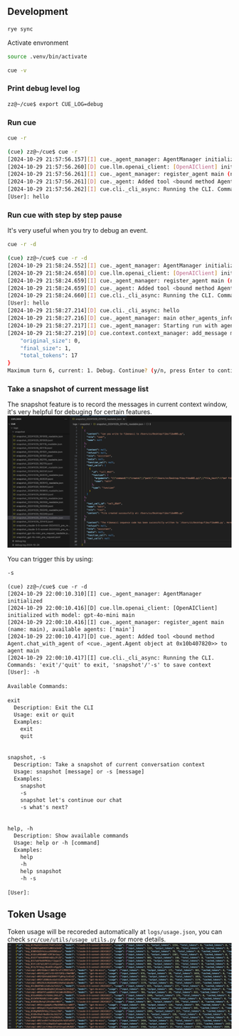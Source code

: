 ## Development

```bash
rye sync
```

Activate envronment

```bash
source .venv/bin/activate
```

```bash
cue -v
```

### Print debug level log

```bash
zz@~/cue$ export CUE_LOG=debug
```

### Run cue

```bash
cue -r
```

```bash
(cue) zz@~/cue$ cue -r
[2024-10-29 21:57:56.157][I] cue._agent_manager: AgentManager initialized
[2024-10-29 21:57:56.260][D] cue.llm.openai_client: [OpenAIClient] initialized with model: gpt-4o-mini main
[2024-10-29 21:57:56.261][I] cue._agent_manager: register_agent main (name: main), available agents: ['main']
[2024-10-29 21:57:56.261][D] cue._agent: Added tool <bound method Agent.chat_with_agent of <cue._agent.Agent object at 0x1082228b0>> to agent main
[2024-10-29 21:57:56.262][I] cue.cli._cli_async: Running the CLI. Commands: 'exit'/'quit' to exit, 'snapshot'/'-s' to save context
[User]: hello
```

### Run cue with step by step pause

It's very useful when you try to debug an event.

```bash
cue -r -d
```

```bash
(cue) zz@~/cue$ cue -r -d
[2024-10-29 21:58:24.552][I] cue._agent_manager: AgentManager initialized
[2024-10-29 21:58:24.658][D] cue.llm.openai_client: [OpenAIClient] initialized with model: gpt-4o-mini main
[2024-10-29 21:58:24.659][I] cue._agent_manager: register_agent main (name: main), available agents: ['main']
[2024-10-29 21:58:24.659][D] cue._agent: Added tool <bound method Agent.chat_with_agent of <cue._agent.Agent object at 0x10c8fa880>> to agent main
[2024-10-29 21:58:24.660][I] cue.cli._cli_async: Running the CLI. Commands: 'exit'/'quit' to exit, 'snapshot'/'-s' to save context
[User]: hello
[2024-10-29 21:58:27.214][D] cue.cli._cli_async: hello
[2024-10-29 21:58:27.216][D] cue._agent_manager: main other_agents_info: []
[2024-10-29 21:58:27.217][I] cue._agent_manager: Starting run with agent main
[2024-10-29 21:58:27.219][D] cue.context.context_manager: add_message metadata: {
    "original_size": 0,
    "final_size": 1,
    "total_tokens": 17
}
Maximum turn 6, current: 1. Debug. Continue? (y/n, press Enter to continue):
```

### Take a snapshot of current message list

The snapshot feature is to record the messages in current context window, it's very helpful for debuging for certain features.
![Snapshot](../assets/snapshot.png)

You can trigger this by using:

```bash
-s
```

```
(cue) zz@~/cue$ cue -r -d
[2024-10-29 22:00:10.310][I] cue._agent_manager: AgentManager initialized
[2024-10-29 22:00:10.416][D] cue.llm.openai_client: [OpenAIClient] initialized with model: gpt-4o-mini main
[2024-10-29 22:00:10.416][I] cue._agent_manager: register_agent main (name: main), available agents: ['main']
[2024-10-29 22:00:10.417][D] cue._agent: Added tool <bound method Agent.chat_with_agent of <cue._agent.Agent object at 0x10b407820>> to agent main
[2024-10-29 22:00:10.417][I] cue.cli._cli_async: Running the CLI. Commands: 'exit'/'quit' to exit, 'snapshot'/'-s' to save context
[User]: -h

Available Commands:

exit
  Description: Exit the CLI
  Usage: exit or quit
  Examples:
    exit
    quit


snapshot, -s
  Description: Take a snapshot of current conversation context
  Usage: snapshot [message] or -s [message]
  Examples:
    snapshot
    -s
    snapshot let's continue our chat
    -s what's next?


help, -h
  Description: Show available commands
  Usage: help or -h [command]
  Examples:
    help
    -h
    help snapshot
    -h -s

[User]:
```

## Token Usage

Token usage will be recoreded automatically at `logs/usage.json`, you can check `src/cue/utils/usage_utils.py` for more details.
![Usage](../assets/usage.png)
